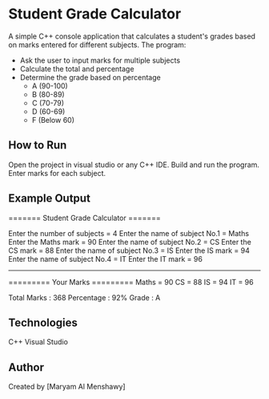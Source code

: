 # Student Grade Calculator 

A simple C++ console application that calculates a student's grades based on marks entered for different subjects.
The program:
- Ask the user to input marks for multiple subjects
- Calculate the total and percentage
- Determine the grade based on percentage
    - A (90-100)
    - B (80-89)
    - C (70-79)
    - D (60-69)
    - F (Below 60)

## How to Run
Open the project in visual studio or any C++ IDE.
Build and run the program.
Enter marks for each subject.

## Example Output
======= Student Grade Calculator =======

Enter the number of subjects = 4
Enter the name of subject No.1 = Maths
Enter the Maths mark = 90
Enter the name of subject No.2 = CS
Enter the CS mark = 88
Enter the name of subject No.3 = IS
Enter the IS mark = 94
Enter the name of subject No.4 = IT
Enter the IT mark = 96

*************************************************

========= Your Marks =========
Maths = 90
CS = 88
IS = 94
IT = 96

Total Marks : 368
Percentage : 92%
Grade : A


## Technologies
C++
Visual Studio

## Author
Created by [Maryam Al Menshawy]


